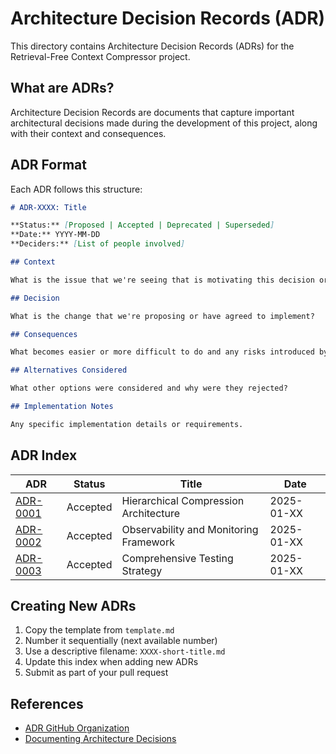 # Architecture Decision Records (ADR)

This directory contains Architecture Decision Records (ADRs) for the Retrieval-Free Context Compressor project.

## What are ADRs?

Architecture Decision Records are documents that capture important architectural decisions made during the development of this project, along with their context and consequences.

## ADR Format

Each ADR follows this structure:

```markdown
# ADR-XXXX: Title

**Status:** [Proposed | Accepted | Deprecated | Superseded]
**Date:** YYYY-MM-DD
**Deciders:** [List of people involved]

## Context

What is the issue that we're seeing that is motivating this decision or change?

## Decision

What is the change that we're proposing or have agreed to implement?

## Consequences

What becomes easier or more difficult to do and any risks introduced by this change?

## Alternatives Considered

What other options were considered and why were they rejected?

## Implementation Notes

Any specific implementation details or requirements.
```

## ADR Index

| ADR | Status | Title | Date |
|-----|--------|-------|------|
| [ADR-0001](0001-compression-architecture.md) | Accepted | Hierarchical Compression Architecture | 2025-01-XX |
| [ADR-0002](0002-observability-framework.md) | Accepted | Observability and Monitoring Framework | 2025-01-XX |
| [ADR-0003](0003-testing-strategy.md) | Accepted | Comprehensive Testing Strategy | 2025-01-XX |

## Creating New ADRs

1. Copy the template from `template.md`
2. Number it sequentially (next available number)
3. Use a descriptive filename: `XXXX-short-title.md`
4. Update this index when adding new ADRs
5. Submit as part of your pull request

## References

- [ADR GitHub Organization](https://adr.github.io/)
- [Documenting Architecture Decisions](https://cognitect.com/blog/2011/11/15/documenting-architecture-decisions)